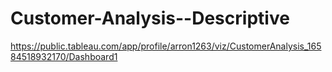 # Customer-Analysis--Descriptive
https://public.tableau.com/app/profile/arron1263/viz/CustomerAnalysis_16584518932170/Dashboard1
